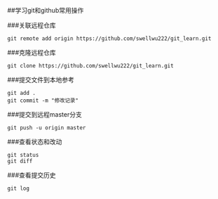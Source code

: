 ##学习git和github常用操作

###关联远程仓库
```
git remote add origin https://github.com/swellwu222/git_learn.git
```
###克隆远程仓库
```
git clone https://github.com/swellwu222/git_learn.git
```
###提交文件到本地参考
```
git add .
git commit -m "修改记录"
```

###提交到远程master分支
```
git push -u origin master
```

###查看状态和改动
```
git status
git diff
```

###查看提交历史
```
git log
```
